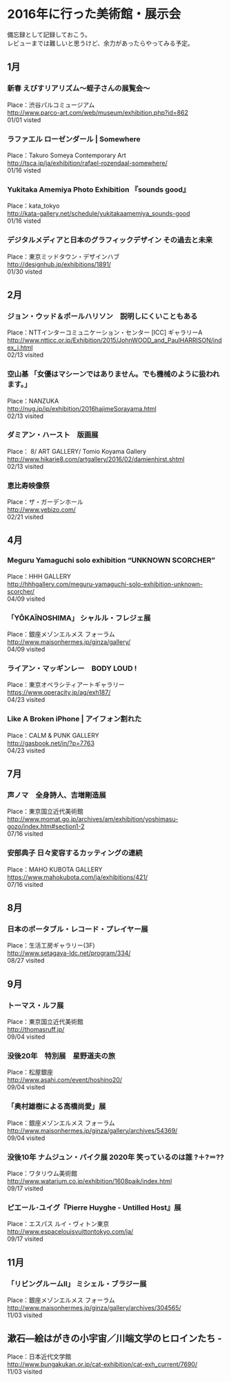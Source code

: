 # 2016年に行った美術館・展示会  
備忘録として記録しておこう。  
レビューまでは難しいと思うけど、余力があったらやってみる予定。  

## 1月
### 新春 えびすリアリズム～蛭子さんの展覧会～  
Place：渋谷パルコミュージアム  
http://www.parco-art.com/web/museum/exhibition.php?id=862  
01/01 visted  

### ラファエル ローゼンダール | Somewhere  
Place：Takuro Someya Contemporary Art  
http://tsca.jp/ja/exhibition/rafael-rozendaal-somewhere/  
01/16 visted  

### Yukitaka Amemiya Photo Exhibition 『sounds good』  
Place：kata_tokyo  
http://kata-gallery.net/schedule/yukitakaamemiya_sounds-good  
01/16 visted  

### デジタルメディアと日本のグラフィックデザイン その過去と未来  
Place：東京ミッドタウン・デザインハブ  
http://designhub.jp/exhibitions/1891/  
01/30 visted  

## 2月
### ジョン・ウッド＆ポールハリソン　説明しにくいこともある  
Place：NTTインターコミュニケーション・センター [ICC] ギャラリーA  
http://www.ntticc.or.jp/Exhibition/2015/JohnWOOD_and_PaulHARRISON/index_j.html  
02/13 visited  

### 空山基 「女優はマシーンではありません。でも機械のように扱われます。」  
Place：NANZUKA  
http://nug.jp/jp/exhibition/2016hajimeSorayama.html  
02/13 visited  

### ダミアン・ハースト　版画展  
Place：	8/ ART GALLERY/ Tomio Koyama Gallery  
http://www.hikarie8.com/artgallery/2016/02/damienhirst.shtml  
02/13 visited  

### 恵比寿映像祭  
Place：ザ・ガーデンホール  
http://www.yebizo.com/  
02/21 visited  

## 4月  
### Meguru Yamaguchi solo exhibition “UNKNOWN SCORCHER”  
Place：HHH GALLERY  
http://hhhgallery.com/meguru-yamaguchi-solo-exhibition-unknown-scorcher/  
04/09 visited  

### 「YÔKAÏNOSHIMA」 シャルル・フレジェ展  
Place：銀座メゾンエルメス フォーラム  
http://www.maisonhermes.jp/ginza/gallery/  
04/09 visited  

### ライアン・マッギンレー　BODY LOUD !  
Place：東京オペラシティアートギャラリー   
https://www.operacity.jp/ag/exh187/   
04/23 visited  

### Like A Broken iPhone | アイフォン割れた
Place：CALM & PUNK GALLERY   
http://gasbook.net/in/?p=7763  
04/23 visited  

## 7月  
### 声ノマ　全身詩人、吉増剛造展
Place：東京国立近代美術館   
http://www.momat.go.jp/archives/am/exhibition/yoshimasu-gozo/index.htm#section1-2  
07/16 visited  

### 安部典子 日々変容するカッティングの連続
Place：MAHO KUBOTA GALLERY   
https://www.mahokubota.com/ja/exhibitions/421/  
07/16 visited  

## 8月  
### 日本のポータブル・レコード・プレイヤー展
Place：生活工房ギャラリー(3F)   
http://www.setagaya-ldc.net/program/334/  
08/27 visited   

## 9月  
### トーマス・ルフ展
Place：東京国立近代美術館   
http://thomasruff.jp/  
09/04 visited  

### 没後20年　特別展　星野道夫の旅
Place：松屋銀座  
http://www.asahi.com/event/hoshino20/  
09/04 visited  

### 「奥村雄樹による高橋尚愛」展
Place：銀座メゾンエルメス フォーラム  
http://www.maisonhermes.jp/ginza/gallery/archives/54369/  
09/04 visited  

### 没後10年 ナムジュン・パイク展 2020年 笑っているのは誰 ?＋?＝??
Place：ワタリウム美術館  
http://www.watarium.co.jp/exhibition/1608paik/index.html  
09/17 visited  

### ピエール･ユイグ『Pierre Huyghe - Untilled Host』展
Place：エスパス ルイ・ヴィトン東京  
http://www.espacelouisvuittontokyo.com/ja/  
09/17 visited  

## 11月  
### 「リビングルームII」 ミシェル・ブラジー展
Place：銀座メゾンエルメス フォーラム   
http://www.maisonhermes.jp/ginza/gallery/archives/304565/  
11/03 visited  

## 漱石―絵はがきの小宇宙／川端文学のヒロインたち -
Place：日本近代文学館   
http://www.bungakukan.or.jp/cat-exhibition/cat-exh_current/7690/  
11/03 visited  
